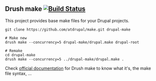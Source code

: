 ## Drush make [![Build Status](https://travis-ci.org/atdrupal/make.svg)](https://travis-ci.org/atdrupal/make)

This project provides base make files for your Drupal projects.

    git clone https://github.com/atdrupal/make.git drupal-make

    # Make new
    drush make --concurrency=5 drupal-make/drupal.make drupal-root

    # Remake
    cd drupal-make
    drush make --concurrency=5 ../drupal-make/drupal.make .

Check [official documentation](http://www.drush.org/en/master/make/) for Drush make to know what it's, the make file syntax, …
